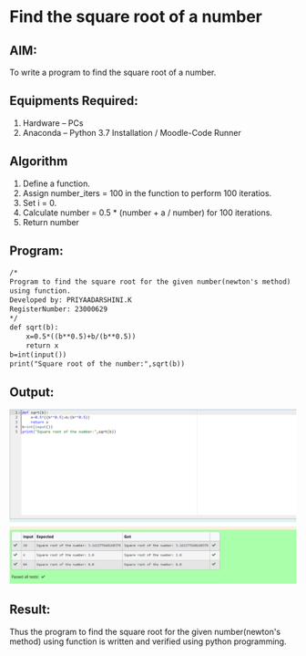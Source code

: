 # Find the square root of a number

## AIM:
To write a program to find the square root of a number.

## Equipments Required:
1. Hardware – PCs
2. Anaconda – Python 3.7 Installation / Moodle-Code Runner

## Algorithm
1. Define a function.
2. Assign number_iters = 100 in the function to perform 100 iteratios.
3. Set i = 0.
4. Calculate  number = 0.5 * (number + a / number) for 100 iterations.
5. Return number

## Program:
```
/*
Program to find the square root for the given number(newton's method) using function.
Developed by: PRIYAADARSHINI.K
RegisterNumber: 23000629 
*/
def sqrt(b):
    x=0.5*((b**0.5)+b/(b**0.5))
    return x
b=int(input())
print("Square root of the number:",sqrt(b))
```

## Output:
![output](/output1.png)


## Result:
Thus the program to find the square root for the given number(newton's method) using function is written and verified using python programming.
